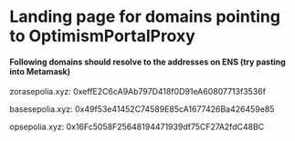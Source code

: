 # Landing page for domains pointing to OptimismPortalProxy

#### Following domains should resolve to the addresses on ENS (try pasting into Metamask)

zorasepolia.xyz: 0xeffE2C6cA9Ab797D418f0D91eA60807713f3536f

basesepolia.xyz: 0x49f53e41452C74589E85cA1677426Ba426459e85

opsepolia.xyz: 0x16Fc5058F25648194471939df75CF27A2fdC48BC